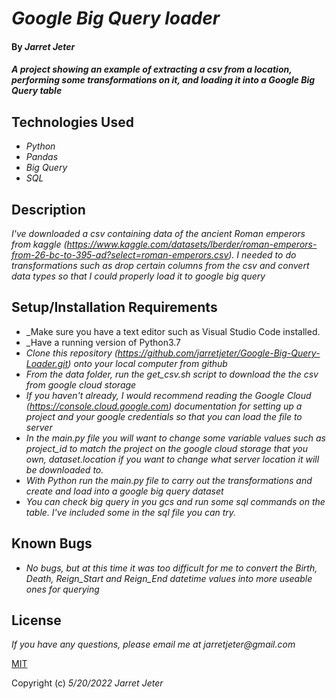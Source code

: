 # _Google Big Query loader_

#### By _**Jarret Jeter**_

#### _A project showing an example of extracting a csv from a location, performing some transformations on it, and loading it into a Google Big Query table_

## Technologies Used

* _Python_
* _Pandas_
* _Big Query_
* _SQL_

## Description

_I've downloaded a csv containing data of the ancient Roman emperors from kaggle (https://www.kaggle.com/datasets/lberder/roman-emperors-from-26-bc-to-395-ad?select=roman-emperors.csv). I needed to do transformations such as drop certain columns from the csv and convert data types so that I could properly load it to google big query_

## Setup/Installation Requirements

* _Make sure you have a text editor such as Visual Studio Code installed.
* _Have a running version of Python3.7
* _Clone this repository (https://github.com/jarretjeter/Google-Big-Query-Loader.git) onto your local computer from github_
* _From the data folder, run the get_csv.sh script to download the the csv from google cloud storage_
* _If you haven't already, I would recommend reading the Google Cloud (https://console.cloud.google.com) documentation for setting up a project and your google credentials so that you can load the file to server_
* _In the main.py file you will want to change some variable values such as project_id to match the project on the google cloud storage that you own, dataset.location if you want to change what server location it will be downloaded to._
* _With Python run the main.py file to carry out the transformations and create and load into a google big query dataset_
* _You can check big query in you gcs and run some sql commands on the table. I've included some in the sql file you can try._

## Known Bugs

* _No bugs, but at this time it was too difficult for me to convert the Birth, Death, Reign_Start and Reign_End datetime values into more useable ones for querying_

## License

_If you have any questions, please email me at jarretjeter@gmail.com_

[MIT](https://github.com/jarretjeter/Google-Big-Query-Loader/blob/main/LICENSE.txt)

Copyright (c) _5/20/2022_ _Jarret Jeter_